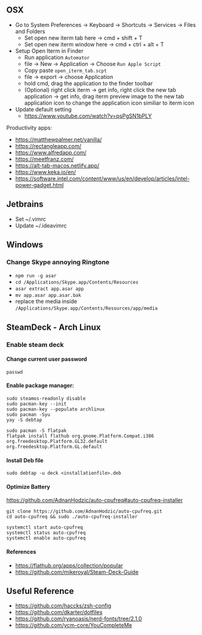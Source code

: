 
## OSX
- Go to System Preferences -> Keyboard -> Shortcuts -> Services -> Files and Folders
    - Set open new iterm tab here -> cmd + shift + T
    - Set open new iterm window here -> cmd + ctrl + alt + T
- Setup Open Iterm in Finder 
    - Run application `Automator`
    - file -> New -> Application -> Choose `Run Apple Script`
    - Copy paste `open_iterm_tab.scpt`
    - file -> export -> choose Application
    - hold cmd, drag the application to the finder toolbar
    - (Optional) right click iterm -> get info, right click the new tab application -> get info, drag iterm preview image to the new tab application icon to change the application icon similiar to iterm icon
- Update default setting
    - https://www.youtube.com/watch?v=psPgSN1bPLY

Productivity apps:
- https://matthewpalmer.net/vanilla/
- https://rectangleapp.com/
- https://www.alfredapp.com/
- https://meetfranz.com/
- https://alt-tab-macos.netlify.app/
- https://www.keka.io/en/
- https://software.intel.com/content/www/us/en/develop/articles/intel-power-gadget.html


## Jetbrains 
- Set ~/.vimrc
- Update ~/.ideavimrc

## Windows
### Change Skype annoying Ringtone
- `npm run -g asar`
- `cd /Applications/Skype.app/Contents/Resources`
- `asar extract app.asar app`
- `mv app.asar app.asar.bak`
- replace the media inside `/Applications/Skype.app/Contents/Resources/app/media`


## SteamDeck - Arch Linux
### Enable steam deck
#### Change current user password
```
passwd
```

#### Enable package manager:

```
sudo steamos-readonly disable
sudo pacman-key --init
sudo pacman-key --populate archlinux
sudo pacman -Syu
yay -S debtap

sudo pacman -S flatpak
flatpak install flathub org.gnome.Platform.Compat.i386 org.freedesktop.Platform.GL32.default org.freedesktop.Platform.GL.default
```

#### Install Deb file
```
sudo debtap -u deck <installationfile>.deb
```

#### Optimize Battery

https://github.com/AdnanHodzic/auto-cpufreq#auto-cpufreq-installer
```
git clone https://github.com/AdnanHodzic/auto-cpufreq.git
cd auto-cpufreq && sudo ./auto-cpufreq-installer

systemctl start auto-cpufreq
systemctl status auto-cpufreq
systemctl enable auto-cpufreq

```

#### References
- https://flathub.org/apps/collection/popular
- https://github.com/mikeroyal/Steam-Deck-Guide


## Useful Reference

- https://github.com/haccks/zsh-config
- https://github.com/dkarter/dotfiles
- https://github.com/ryanoasis/nerd-fonts/tree/2.1.0
- https://github.com/ycm-core/YouCompleteMe
